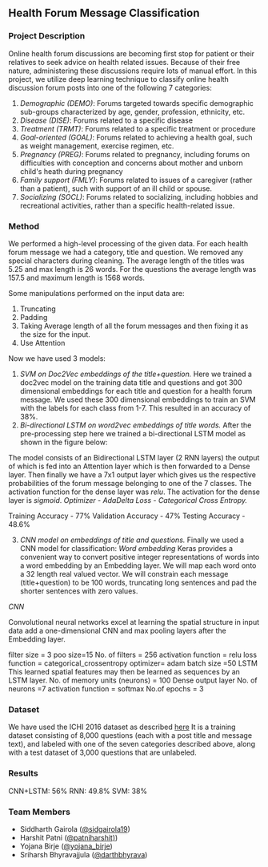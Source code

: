 ## Health Forum Message Classification

### Project Description

Online health forum discussions are becoming first stop for patient or their relatives to seek advice on health related issues. Because of their free nature, administering these discussions require lots of manual effort. In this project, we utilize deep learning technique to classify online health discussion forum posts into one of the following 7 categories:

1. *Demographic (DEMO)*: Forums targeted towards specific demographic sub-groups characterized by age, gender, profession, ethnicity, etc.
2. *Disease (DISE)*: Forums related to a specific disease
3. *Treatment (TRMT)*: Forums related to a specific treatment or procedure
4. *Goal-oriented (GOAL)*: Forums related to achieving a health goal, such as weight management, exercise regimen, etc.
5. *Pregnancy (PREG)*: Forums related to pregnancy, including forums on difficulties with conception and concerns about mother and unborn child's heath during pregnancy
6. *Family support (FMLY)*: Forums related to issues of a caregiver (rather than a patient), such with support of an ill child or spouse.
7. *Socializing (SOCL)*: Forums related to socializing, including hobbies and recreational activities, rather than a specific health-related issue.


### Method
We performed a high-level processing of the given data. For each health forum message we had a category, title and question. We removed any special characters during cleaning. The average length of the titles was 5.25 and max length is 26 words. For the questions the average length was 157.5 and maximum length is 1568 words. 

Some manipulations performed on the input data are​:
1. Truncating
2. Padding
3. Taking Average length of all the forum messages and then fixing it as the size
for the input.
4. Use Attention

Now we have used 3 models​:

1. *SVM on Doc2Vec embeddings of the title+question.*
Here we trained a doc2vec model on the training data title and questions and got 300 dimensional
embeddings for each title and question for a health forum message. We used these 300 dimensional
embeddings to train an SVM with the labels for each class from 1-7. This resulted in an accuracy of 38%.
2. *Bi-directional LSTM on word2vec embeddings of title words.*
After the pre-processing step here we trained a  bi-directional LSTM model as shown in the figure below:

The model consists of an Bidirectional LSTM layer (2 RNN layers) the output of which is fed into an
Attention layer which is then forwarded to a Dense layer. Then finally we have a 7x1 output layer which
gives us the respective probabilities of the forum message belonging to one of the 7  classes.
The activation function for the dense layer was *relu*.​ The activation for the dense layer is *sigmoid*.
*Optimizer* - _AdaDelta_
*Loss* - _Categorical Cross Entropy._

Training Accuracy -  77%
Validation Accuracy -  47%
Testing Accuracy -  48.6%

3. *CNN model on embeddings of title and questions.*
Finally we used a  CNN model for classification:
*Word embedding*
Keras provides a convenient way to convert positive integer representations of words into a word
embedding by an Embedding layer. We will map each word onto a 32 length real valued vector. We will constrain each message
(title+question) to be 100 words, truncating long sentences and pad the shorter sentences with zero values.

*CNN*

Convolutional neural networks excel at learning the spatial structure in input data add a  one-dimensional CNN and max pooling layers after the Embedding layer.

filter size =  3
poo size=15
No. of filters =  256
activation function =  relu
loss function =  categorical_crossentropy
optimizer= adam
batch size =50
LSTM
This learned spatial features may then be learned as sequences by an LSTM layer.
No. of memory units (neurons) =  100
Dense output layer
No. of neurons =7
activation function =  softmax
No.of epochs =  3

### Dataset 

We have used the ICHI 2016 dataset as described [here](http://www.ieee-ichi.org/healthcare_data_analytics_callenge.html)
It is a training dataset consisting of 8,000 questions (each with a post title and message text), and labeled with one of the seven categories described above, along with a test dataset of 3,000 questions that are unlabeled. 

### Results
CNN+LSTM: 56%
RNN: 49.8%
SVM: 38%


### Team Members
 - Siddharth Gairola ([@sidgairola19](https://github.com/sidgairo18))
 - Harshit Patni ([@patniharshit)](https://github.com/patniharshit))
 - Yojana Birje ([@yojana_birje](https://www.hackerrank.com/yojana_birje?hr_r=1))
 - Sriharsh Bhyravajjula ([@darthbhyrava](https://github.com/darthbhyrava))
